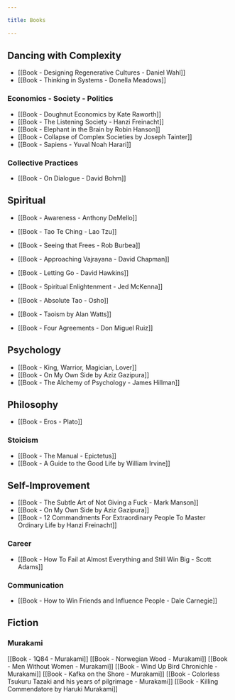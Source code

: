 ```yaml
---
title: Books 
---
```



## Dancing with Complexity
- [[Book - Designing Regenerative Cultures - Daniel Wahl]]
- [[Book - Thinking in Systems - Donella Meadows]]

### Economics - Society - Politics
- [[Book - Doughnut Economics by Kate Raworth]]
- [[Book - The Listening Society - Hanzi Freinacht]]
- [[Book - Elephant in the Brain by Robin Hanson]]
- [[Book - Collapse of Complex Societies by Joseph Tainter]]
- [[Book - Sapiens - Yuval Noah Harari]]

### Collective Practices
- [[Book - On Dialogue - David Bohm]]

## Spiritual
- [[Book - Awareness - Anthony DeMello]]
- [[Book - Tao Te Ching - Lao Tzu]]
- [[Book - Seeing that Frees - Rob Burbea]]
- [[Book - Approaching Vajrayana - David Chapman]]
- [[Book - Letting Go - David Hawkins]]
- [[Book - Spiritual Enlightenment - Jed McKenna]]
- [[Book - Absolute Tao - Osho]]
- [[Book - Taoism by Alan Watts]]

- [[Book - Four Agreements - Don Miguel Ruiz]]

## Psychology
- [[Book - King, Warrior, Magician, Lover]]
- [[Book - On My Own Side by Aziz Gazipura]]
- [[Book - The Alchemy of Psychology - James Hillman]]


## Philosophy
- [[Book - Eros - Plato]]

### Stoicism
- [[Book - The Manual - Epictetus]]
- [[Book - A Guide to the Good Life by William Irvine]]

## Self-Improvement
- [[Book - The Subtle Art of Not Giving a Fuck - Mark Manson]]
- [[Book - On My Own Side by Aziz Gazipura]]
- [[Book - 12 Commandments For Extraordinary People To Master Ordinary Life by Hanzi Freinacht]]

### Career
- [[Book - How To Fail at Almost Everything and Still Win Big - Scott Adams]]

### Communication
- [[Book - How to Win Friends and Influence People - Dale Carnegie]]

## Fiction
### Murakami
[[Book - 1Q84 - Murakami]]
[[Book - Norwegian Wood - Murakami]]
[[Book - Men Without Women - Murakami]]
[[Book - Wind Up Bird Chronichle - Murakami]]
[[Book - Kafka on the Shore - Murakami]]
[[Book - Colorless Tsukuru Tazaki and his years of pilgrimage - Murakami]]
[[Book - Killing Commendatore by Haruki Murakami]]

